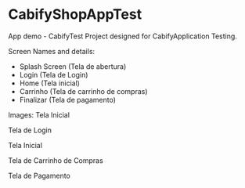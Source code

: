 # CabifyShopAppTest
App demo - CabifyTest
Project designed for CabifyApplication Testing.


Screen Names and details:
- Splash Screen (Tela de abertura)
- Login (Tela de Login)
- Home (Tela inicial)
- Carrinho (Tela de carrinho de compras)
- Finalizar (Tela de pagamento)


Images:
Tela Inicial


Tela de Login


Tela Inicial


Tela de Carrinho de Compras


Tela de Pagamento



